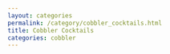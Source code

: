 ```yaml
---
layout: categories
permalink: /category/cobbler_cocktails.html
title: Cobbler Cocktails
categories: cobbler
---
```

